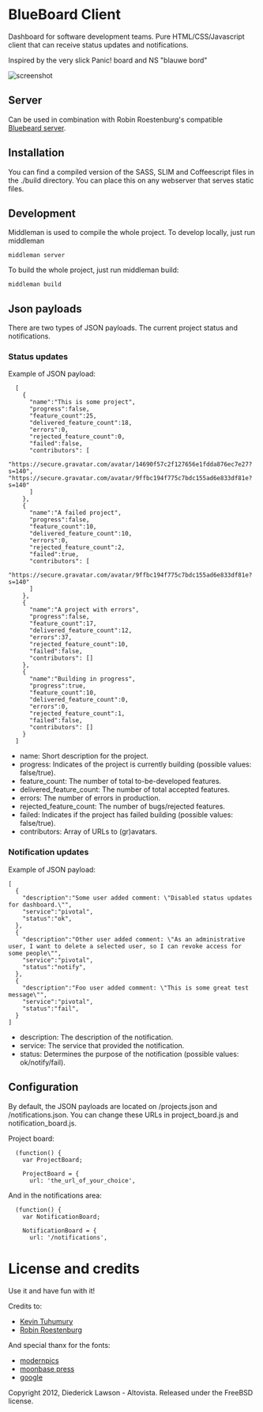 # BlueBoard Client

Dashboard for software development teams. Pure HTML/CSS/Javascript client that can receive status
updates and notifications.

Inspired by the very slick Panic! board and NS "blauwe bord"

![screenshot](https://github.com/dkln/blue_board/raw/master/screenshot.png)

## Server

Can be used in combination with Robin Roestenburg's compatible [Bluebeard server](https://github.com/robinroestenburg/bluebeard).

## Installation

You can find a compiled version of the SASS, SLIM and Coffeescript files in the ./build directory.
You can place this on any webserver that serves static files.

## Development

Middleman is used to compile the whole project. To develop locally, just run middleman

    middleman server

To build the whole project, just run middleman build:

    middleman build

## Json payloads

There are two types of JSON payloads. The current project status and notifications.

### Status updates

Example of JSON payload:

      [
        {
          "name":"This is some project",
          "progress":false,
          "feature_count":25,
          "delivered_feature_count":18,
          "errors":0,
          "rejected_feature_count":0,
          "failed":false,
          "contributors": [
              "https://secure.gravatar.com/avatar/14690f57c2f127656e1fdda876ec7e27?s=140", "https://secure.gravatar.com/avatar/9ffbc194f775c7bdc155ad6e833df81e?s=140"
          ]
        },
        {
          "name":"A failed project",
          "progress":false,
          "feature_count":10,
          "delivered_feature_count":10,
          "errors":0,
          "rejected_feature_count":2,
          "failed":true,
          "contributors": [
            "https://secure.gravatar.com/avatar/9ffbc194f775c7bdc155ad6e833df81e?s=140"
          ]
        },
        {
          "name":"A project with errors",
          "progress":false,
          "feature_count":17,
          "delivered_feature_count":12,
          "errors":37,
          "rejected_feature_count":10,
          "failed":false,
          "contributors": []
        },
        {
          "name":"Building in progress",
          "progress":true,
          "feature_count":10,
          "delivered_feature_count":0,
          "errors":0,
          "rejected_feature_count":1,
          "failed":false,
          "contributors": []
        }
      ]


* name: Short description for the project.
* progress: Indicates of the project is currently building (possible values: false/true).
* feature\_count: The number of total to-be-developed features.
* delivered\_feature\_count: The number of total accepted features.
* errors: The number of errors in production.
* rejected\_feature\_count: The number of bugs/rejected features.
* failed: Indicates if the project has failed building (possible values: false/true).
* contributors: Array of URLs to (gr)avatars.

### Notification updates

Example of JSON payload:

    [
      {
        "description":"Some user added comment: \"Disabled status updates for dashboard.\"",
        "service":"pivotal",
        "status":"ok",
      },
      {
        "description":"Other user added comment: \"As an administrative user, I want to delete a selected user, so I can revoke access for some people\"",
        "service":"pivotal",
        "status":"notify",
      },
      {
        "description":"Foo user added comment: \"This is some great test message\"",
        "service":"pivotal",
        "status":"fail",
      }
    ]


* description: The description of the notification.
* service: The service that provided the notification.
* status: Determines the purpose of the notification (possible values: ok/notify/fail).

## Configuration

By default, the JSON payloads are located on /projects.json and /notifications.json. You can change these URLs
in project\_board.js and notification\_board.js.

Project board:

      (function() {
        var ProjectBoard;
    
        ProjectBoard = {
          url: 'the_url_of_your_choice',

And in the notifications area:

      (function() {
        var NotificationBoard;
    
        NotificationBoard = {
          url: '/notifications',


# License and credits

Use it and have fun with it!

Credits to:

* [Kevin Tuhumury](https://github.com/kevintuhumury)
* [Robin Roestenburg](https://github.com/robinroestenburg)

And special thanx for the fonts:

* [modernpics](https://github.com/fontello/modernpics.font)
* [moonbase press](http://dionaea.com/)
* [google](http://www.google.com/webfonts)

Copyright 2012, Diederick Lawson - Altovista. Released under the FreeBSD license.
